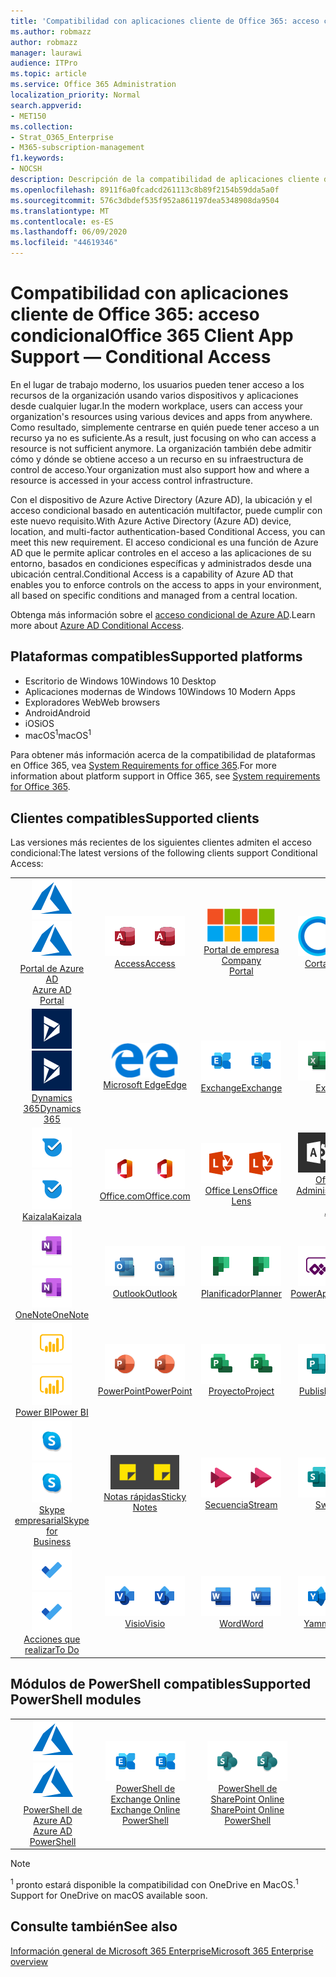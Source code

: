 ```yaml
---
title: 'Compatibilidad con aplicaciones cliente de Office 365: acceso condicional'
ms.author: robmazz
author: robmazz
manager: laurawi
audience: ITPro
ms.topic: article
ms.service: Office 365 Administration
localization_priority: Normal
search.appverid:
- MET150
ms.collection:
- Strat_O365_Enterprise
- M365-subscription-management
f1.keywords:
- NOCSH
description: Descripción de la compatibilidad de aplicaciones cliente de Office 365 para el acceso condicional
ms.openlocfilehash: 8911f6a0fcadcd261113c8b89f2154b59dda5a0f
ms.sourcegitcommit: 576c3dbdef535f952a861197dea5348908da9504
ms.translationtype: MT
ms.contentlocale: es-ES
ms.lasthandoff: 06/09/2020
ms.locfileid: "44619346"
---
```

# <a name="office-365-client-app-support--conditional-access"></a><span data-ttu-id="75f7f-103">Compatibilidad con aplicaciones cliente de Office 365: acceso condicional</span><span class="sxs-lookup"><span data-stu-id="75f7f-103">Office 365 Client App Support — Conditional Access</span></span>

<span data-ttu-id="75f7f-104">En el lugar de trabajo moderno, los usuarios pueden tener acceso a los recursos de la organización usando varios dispositivos y aplicaciones desde cualquier lugar.</span><span class="sxs-lookup"><span data-stu-id="75f7f-104">In the modern workplace, users can access your organization's resources using various devices and apps from anywhere.</span></span> <span data-ttu-id="75f7f-105">Como resultado, simplemente centrarse en quién puede tener acceso a un recurso ya no es suficiente.</span><span class="sxs-lookup"><span data-stu-id="75f7f-105">As a result, just focusing on who can access a resource is not sufficient anymore.</span></span> <span data-ttu-id="75f7f-106">La organización también debe admitir cómo y dónde se obtiene acceso a un recurso en su infraestructura de control de acceso.</span><span class="sxs-lookup"><span data-stu-id="75f7f-106">Your organization must also support how and where a resource is accessed in your access control infrastructure.</span></span>

<span data-ttu-id="75f7f-107">Con el dispositivo de Azure Active Directory (Azure AD), la ubicación y el acceso condicional basado en autenticación multifactor, puede cumplir con este nuevo requisito.</span><span class="sxs-lookup"><span data-stu-id="75f7f-107">With Azure Active Directory (Azure AD) device, location, and multi-factor authentication-based Conditional Access, you can meet this new requirement.</span></span> <span data-ttu-id="75f7f-108">El acceso condicional es una función de Azure AD que le permite aplicar controles en el acceso a las aplicaciones de su entorno, basados en condiciones específicas y administrados desde una ubicación central.</span><span class="sxs-lookup"><span data-stu-id="75f7f-108">Conditional Access is a capability of Azure AD that enables you to enforce controls on the access to apps in your environment, all based on specific conditions and managed from a central location.</span></span>

<span data-ttu-id="75f7f-109">Obtenga más información sobre el [acceso condicional de Azure AD](https://docs.microsoft.com/azure/active-directory/conditional-access/).</span><span class="sxs-lookup"><span data-stu-id="75f7f-109">Learn more about [Azure AD Conditional Access](https://docs.microsoft.com/azure/active-directory/conditional-access/).</span></span>

## <a name="supported-platforms"></a><span data-ttu-id="75f7f-110">Plataformas compatibles</span><span class="sxs-lookup"><span data-stu-id="75f7f-110">Supported platforms</span></span>

 - <span data-ttu-id="75f7f-111">Escritorio de Windows 10</span><span class="sxs-lookup"><span data-stu-id="75f7f-111">Windows 10 Desktop</span></span>
 - <span data-ttu-id="75f7f-112">Aplicaciones modernas de Windows 10</span><span class="sxs-lookup"><span data-stu-id="75f7f-112">Windows 10 Modern Apps</span></span>
 - <span data-ttu-id="75f7f-113">Exploradores Web</span><span class="sxs-lookup"><span data-stu-id="75f7f-113">Web browsers</span></span>
 - <span data-ttu-id="75f7f-114">Android</span><span class="sxs-lookup"><span data-stu-id="75f7f-114">Android</span></span>
 - <span data-ttu-id="75f7f-115">iOS</span><span class="sxs-lookup"><span data-stu-id="75f7f-115">iOS</span></span>
 - <span data-ttu-id="75f7f-116">macOS<sup>1</sup></span><span class="sxs-lookup"><span data-stu-id="75f7f-116">macOS<sup>1</sup></span></span>

<span data-ttu-id="75f7f-117">Para obtener más información acerca de la compatibilidad de plataformas en Office 365, vea [System Requirements for office 365](https://products.office.com/office-system-requirements).</span><span class="sxs-lookup"><span data-stu-id="75f7f-117">For more information about platform support in Office 365, see [System requirements for Office 365](https://products.office.com/office-system-requirements).</span></span>

## <a name="supported-clients"></a><span data-ttu-id="75f7f-118">Clientes compatibles</span><span class="sxs-lookup"><span data-stu-id="75f7f-118">Supported clients</span></span>

<span data-ttu-id="75f7f-119">Las versiones más recientes de los siguientes clientes admiten el acceso condicional:</span><span class="sxs-lookup"><span data-stu-id="75f7f-119">The latest versions of the following clients support Conditional Access:</span></span>

| | | | | | |
|:---:|:---:|:---:|:---:|:---:|:---:|
| <span data-ttu-id="75f7f-120">![Icono de Azure](media/o365-azure-64x64.png)</span><span class="sxs-lookup"><span data-stu-id="75f7f-120">![Azure icon](media/o365-azure-64x64.png)</span></span> <br> [<span data-ttu-id="75f7f-121">Portal de Azure AD <br></span><span class="sxs-lookup"><span data-stu-id="75f7f-121">Azure AD <br> Portal </span></span>](https://azure.microsoft.com/features/azure-portal/) | <span data-ttu-id="75f7f-122">![Icono de Access](media/o365-access-64x64.png)</span><span class="sxs-lookup"><span data-stu-id="75f7f-122">![Access icon](media/o365-access-64x64.png)</span></span> <br> [<span data-ttu-id="75f7f-123">Access</span><span class="sxs-lookup"><span data-stu-id="75f7f-123">Access</span></span>](https://products.office.com/access) | <span data-ttu-id="75f7f-124">![Icono del portal de empresa](media/o365-microsoft-64x64.png)</span><span class="sxs-lookup"><span data-stu-id="75f7f-124">![Company portal icon](media/o365-microsoft-64x64.png)</span></span> <br> [<span data-ttu-id="75f7f-125">Portal de empresa <br></span><span class="sxs-lookup"><span data-stu-id="75f7f-125">Company <br> Portal </span></span>](https://docs.microsoft.com/intune-user-help/sign-in-to-the-company-portal)  | <span data-ttu-id="75f7f-126">![Icono de Cortana](media/o365-cortana-64x64.png)</span><span class="sxs-lookup"><span data-stu-id="75f7f-126">![Cortana icon](media/o365-cortana-64x64.png)</span></span> <br> [<span data-ttu-id="75f7f-127">Cortana</span><span class="sxs-lookup"><span data-stu-id="75f7f-127">Cortana</span></span>](https://www.microsoft.com/cortana) | <span data-ttu-id="75f7f-128">![Icono de Delve](media/o365-delve-64x64.png)</span><span class="sxs-lookup"><span data-stu-id="75f7f-128">![Delve icon](media/o365-delve-64x64.png)</span></span> <br> [<span data-ttu-id="75f7f-129">Delve</span><span class="sxs-lookup"><span data-stu-id="75f7f-129">Delve</span></span>](https://products.office.com/business/intelligent-search) 
| <span data-ttu-id="75f7f-130">![Icono de Dynamics 365](media/o365-dynamics365-64x64.png)</span><span class="sxs-lookup"><span data-stu-id="75f7f-130">![Dynamics 365 icon](media/o365-dynamics365-64x64.png)</span></span> <br> [<span data-ttu-id="75f7f-131">Dynamics 365</span><span class="sxs-lookup"><span data-stu-id="75f7f-131">Dynamics 365</span></span>](https://dynamics.microsoft.com) | <span data-ttu-id="75f7f-132">![Icono de borde](media/o365-edge-64x64.png)</span><span class="sxs-lookup"><span data-stu-id="75f7f-132">![Edge icon](media/o365-edge-64x64.png)</span></span> <br> [<span data-ttu-id="75f7f-133">Microsoft Edge</span><span class="sxs-lookup"><span data-stu-id="75f7f-133">Edge</span></span>](https://www.microsoft.com/windows/microsoft-edge) | <span data-ttu-id="75f7f-134">![Icono de Exchange](media/o365-exchange-64x64.png)</span><span class="sxs-lookup"><span data-stu-id="75f7f-134">![Exchange icon](media/o365-exchange-64x64.png)</span></span> <br> [<span data-ttu-id="75f7f-135">Exchange</span><span class="sxs-lookup"><span data-stu-id="75f7f-135">Exchange</span></span>](https://products.office.com/exchange/exchange-online) | <span data-ttu-id="75f7f-136">![Icono de Excel](media/o365-excel-64x64.png)</span><span class="sxs-lookup"><span data-stu-id="75f7f-136">![Excel icon](media/o365-excel-64x64.png)</span></span> <br> [<span data-ttu-id="75f7f-137">Excel</span><span class="sxs-lookup"><span data-stu-id="75f7f-137">Excel</span></span>](https://products.office.com/excel) | <span data-ttu-id="75f7f-138">![Icono de formularios](media/o365-forms-64x64.png)</span><span class="sxs-lookup"><span data-stu-id="75f7f-138">![Forms icon](media/o365-forms-64x64.png)</span></span> <br> [<span data-ttu-id="75f7f-139">Formularios</span><span class="sxs-lookup"><span data-stu-id="75f7f-139">Forms</span></span>](https://flow.microsoft.com/connectors/shared_microsoftforms/microsoft-forms/) 
| <span data-ttu-id="75f7f-140">![Icono de Kaizala](media/o365-kaizala-64x64.png)</span><span class="sxs-lookup"><span data-stu-id="75f7f-140">![Kaizala icon](media/o365-kaizala-64x64.png)</span></span> <br> [<span data-ttu-id="75f7f-141">Kaizala</span><span class="sxs-lookup"><span data-stu-id="75f7f-141">Kaizala</span></span>](https://products.office.com/en/business/microsoft-kaizala) | <span data-ttu-id="75f7f-142">![Icono de Office.com](media/o365-office-64x64.png)</span><span class="sxs-lookup"><span data-stu-id="75f7f-142">![Office.com icon](media/o365-office-64x64.png)</span></span> <br> [<span data-ttu-id="75f7f-143">Office.com</span><span class="sxs-lookup"><span data-stu-id="75f7f-143">Office.com</span></span>](https://www.office.com/) | <span data-ttu-id="75f7f-144">![Icono de lente](media/o365-lens-64x64.png)</span><span class="sxs-lookup"><span data-stu-id="75f7f-144">![Lens icon](media/o365-lens-64x64.png)</span></span> <br> [<span data-ttu-id="75f7f-145">Office Lens</span><span class="sxs-lookup"><span data-stu-id="75f7f-145">Office Lens</span></span>](https://www.microsoft.com/p/office-lens/9wzdncrfj3t8?activetab=pivot%3Aoverviewtab) | <span data-ttu-id="75f7f-146">![Icono de Office 365 administrador](media/o365-o365admin-64x64.png)</span><span class="sxs-lookup"><span data-stu-id="75f7f-146">![Office 365 Admin icon](media/o365-o365admin-64x64.png)</span></span> <br> [<span data-ttu-id="75f7f-147">Office 365 <br> Administrador</span><span class="sxs-lookup"><span data-stu-id="75f7f-147">Office 365 <br> Admin</span></span>](https://products.office.com/business/manage-office-365-admin-app) | <span data-ttu-id="75f7f-148">![Icono de OneDrive para la empresa](media/o365-OneDrive-64x64.png)</span><span class="sxs-lookup"><span data-stu-id="75f7f-148">![OneDrive for Business icon](media/o365-OneDrive-64x64.png)</span></span> <br> [<span data-ttu-id="75f7f-149">OneDrive<sup>1</sup></span><span class="sxs-lookup"><span data-stu-id="75f7f-149">OneDrive<sup>1</sup></span></span>](https://products.office.com/onedrive-for-business/online-cloud-storage) 
| <span data-ttu-id="75f7f-150">![Icono de OneNote](media/o365-OneNote-64x64.png)</span><span class="sxs-lookup"><span data-stu-id="75f7f-150">![OneNote icon](media/o365-OneNote-64x64.png)</span></span> <br> [<span data-ttu-id="75f7f-151">OneNote</span><span class="sxs-lookup"><span data-stu-id="75f7f-151">OneNote</span></span>](https://products.office.com/onenote) | <span data-ttu-id="75f7f-152">![Icono de Outlook](media/o365-outlook-64x64.png)</span><span class="sxs-lookup"><span data-stu-id="75f7f-152">![Outlook icon](media/o365-outlook-64x64.png)</span></span> <br> [<span data-ttu-id="75f7f-153">Outlook</span><span class="sxs-lookup"><span data-stu-id="75f7f-153">Outlook</span></span>](https://products.office.com/outlook) | <span data-ttu-id="75f7f-154">![Icono de Planificador](media/o365-planner-64x64.png)</span><span class="sxs-lookup"><span data-stu-id="75f7f-154">![Planner icon](media/o365-planner-64x64.png)</span></span> <br> [<span data-ttu-id="75f7f-155">Planificador</span><span class="sxs-lookup"><span data-stu-id="75f7f-155">Planner</span></span>](https://products.office.com/business/task-management-software) | <span data-ttu-id="75f7f-156">![Icono de PowerApps](media/o365-powerapps-64x64.png)</span><span class="sxs-lookup"><span data-stu-id="75f7f-156">![PowerApps icon](media/o365-powerapps-64x64.png)</span></span> <br> [<span data-ttu-id="75f7f-157">PowerApps</span><span class="sxs-lookup"><span data-stu-id="75f7f-157">PowerApps</span></span>](https://powerapps.microsoft.com) | <span data-ttu-id="75f7f-158">![Icono de automatización de energía](media/o365-flow-64x64.png)</span><span class="sxs-lookup"><span data-stu-id="75f7f-158">![Power Automate icon](media/o365-flow-64x64.png)</span></span> <br> [<span data-ttu-id="75f7f-159"><br>Automatizar la alimentación</span><span class="sxs-lookup"><span data-stu-id="75f7f-159">Power <br> Automate</span></span>](https://flow.microsoft.com)
| <span data-ttu-id="75f7f-160">![Icono de PowerBI](media/o365-powerbi-64x64.png)</span><span class="sxs-lookup"><span data-stu-id="75f7f-160">![PowerBI icon](media/o365-powerbi-64x64.png)</span></span> <br> [<span data-ttu-id="75f7f-161">Power BI</span><span class="sxs-lookup"><span data-stu-id="75f7f-161">Power BI</span></span>](https://powerbi.microsoft.com) | <span data-ttu-id="75f7f-162">![Icono de PowerPoint](media/o365-powerpoint-64x64.png)</span><span class="sxs-lookup"><span data-stu-id="75f7f-162">![PowerPoint icon](media/o365-powerpoint-64x64.png)</span></span> <br> [<span data-ttu-id="75f7f-163">PowerPoint</span><span class="sxs-lookup"><span data-stu-id="75f7f-163">PowerPoint</span></span>](https://products.office.com/powerpoint) | <span data-ttu-id="75f7f-164">![Icono de proyecto](media/o365-project-64x64.png)</span><span class="sxs-lookup"><span data-stu-id="75f7f-164">![Project icon](media/o365-project-64x64.png)</span></span> <br> [<span data-ttu-id="75f7f-165">Proyecto</span><span class="sxs-lookup"><span data-stu-id="75f7f-165">Project</span></span>](https://products.office.com/project) | <span data-ttu-id="75f7f-166">![Icono de Publisher](media/o365-publisher-64x64.png)</span><span class="sxs-lookup"><span data-stu-id="75f7f-166">![Publisher icon](media/o365-publisher-64x64.png)</span></span> <br> [<span data-ttu-id="75f7f-167">Publisher</span><span class="sxs-lookup"><span data-stu-id="75f7f-167">Publisher</span></span>](https://products.office.com/publisher) | <span data-ttu-id="75f7f-168">![Icono de SharePoint](media/o365-sharepoint-64x64.png)</span><span class="sxs-lookup"><span data-stu-id="75f7f-168">![SharePoint icon](media/o365-sharepoint-64x64.png)</span></span> <br> [<span data-ttu-id="75f7f-169">SharePoint</span><span class="sxs-lookup"><span data-stu-id="75f7f-169">Sharepoint</span></span>](https://products.office.com/sharepoint) 
| <span data-ttu-id="75f7f-170">![Icono de Skype Empresarial](media/o365-skypeforbusiness-64x64.png)</span><span class="sxs-lookup"><span data-stu-id="75f7f-170">![Skype for Business icon](media/o365-skypeforbusiness-64x64.png)</span></span> <br> [<span data-ttu-id="75f7f-171">Skype <br> empresarial</span><span class="sxs-lookup"><span data-stu-id="75f7f-171">Skype for <br> Business</span></span>](https://www.skype.com/business/) | <span data-ttu-id="75f7f-172">![Icono de notas adhesivas](media/o365-stickynotes-64x64.png)</span><span class="sxs-lookup"><span data-stu-id="75f7f-172">![Sticky Notes icon](media/o365-stickynotes-64x64.png)</span></span> <br> [<span data-ttu-id="75f7f-173">Notas rápidas</span><span class="sxs-lookup"><span data-stu-id="75f7f-173">Sticky Notes</span></span>](https://www.microsoft.com/p/microsoft-sticky-notes/9nblggh4qghw) | <span data-ttu-id="75f7f-174">![Icono de secuencia](media/o365-stream-64x64.png)</span><span class="sxs-lookup"><span data-stu-id="75f7f-174">![Stream icon](media/o365-stream-64x64.png)</span></span> <br> [<span data-ttu-id="75f7f-175">Secuencia</span><span class="sxs-lookup"><span data-stu-id="75f7f-175">Stream</span></span>](https://stream.microsoft.com) | <span data-ttu-id="75f7f-176">![Icono de Sway](media/o365-sway-64x64.png)</span><span class="sxs-lookup"><span data-stu-id="75f7f-176">![Sway icon](media/o365-sway-64x64.png)</span></span> <br> [<span data-ttu-id="75f7f-177">Sway</span><span class="sxs-lookup"><span data-stu-id="75f7f-177">Sway</span></span>](https://sway.com) | <span data-ttu-id="75f7f-178">![Icono de Teams](media/o365-teams-64x64.png)</span><span class="sxs-lookup"><span data-stu-id="75f7f-178">![Teams icon](media/o365-teams-64x64.png)</span></span> <br> [<span data-ttu-id="75f7f-179">Teams</span><span class="sxs-lookup"><span data-stu-id="75f7f-179">Teams</span></span>](https://products.office.com/microsoft-teams/group-chat-software) 
| <span data-ttu-id="75f7f-180">![Icono de tareas pendientes](media/o365-todo-64x64.png)</span><span class="sxs-lookup"><span data-stu-id="75f7f-180">![To Do icon](media/o365-todo-64x64.png)</span></span> <br> [<span data-ttu-id="75f7f-181">Acciones que realizar</span><span class="sxs-lookup"><span data-stu-id="75f7f-181">To Do</span></span>](https://todo.microsoft.com) | <span data-ttu-id="75f7f-182">![Icono de Visio](media/o365-visio-64x64.png)</span><span class="sxs-lookup"><span data-stu-id="75f7f-182">![Visio icon](media/o365-visio-64x64.png)</span></span> <br> [<span data-ttu-id="75f7f-183">Visio</span><span class="sxs-lookup"><span data-stu-id="75f7f-183">Visio</span></span>](https://products.office.com/visio/flowchart-software) | <span data-ttu-id="75f7f-184">![Icono de Word](media/o365-word-64x64.png)</span><span class="sxs-lookup"><span data-stu-id="75f7f-184">![Word icon](media/o365-word-64x64.png)</span></span> <br> [<span data-ttu-id="75f7f-185">Word</span><span class="sxs-lookup"><span data-stu-id="75f7f-185">Word</span></span>](https://products.office.com/word) | <span data-ttu-id="75f7f-186">![Icono de Yammer](media/o365-yammer-64x64.png)</span><span class="sxs-lookup"><span data-stu-id="75f7f-186">![Yammer icon](media/o365-yammer-64x64.png)</span></span> <br> [<span data-ttu-id="75f7f-187">Yammer</span><span class="sxs-lookup"><span data-stu-id="75f7f-187">Yammer</span></span>](https://products.office.com/yammer/yammer-overview)

## <a name="supported-powershell-modules"></a><span data-ttu-id="75f7f-188">Módulos de PowerShell compatibles</span><span class="sxs-lookup"><span data-stu-id="75f7f-188">Supported PowerShell modules</span></span>

| | | | | | |
|:---:|:---:|:---:|:---:|:---:|:---:|
| <span data-ttu-id="75f7f-189">![Icono de Azure](media/o365-azure-64x64.png)</span><span class="sxs-lookup"><span data-stu-id="75f7f-189">![Azure icon](media/o365-azure-64x64.png)</span></span> <br> [<span data-ttu-id="75f7f-190">PowerShell de Azure AD <br></span><span class="sxs-lookup"><span data-stu-id="75f7f-190">Azure AD <br> PowerShell</span></span>](https://docs.microsoft.com/powershell/azure/active-directory/overview?view=azureadps-2.0) | <span data-ttu-id="75f7f-191">![Icono de Exchange](media/o365-exchange-64x64.png)</span><span class="sxs-lookup"><span data-stu-id="75f7f-191">![Exchange icon](media/o365-exchange-64x64.png)</span></span> <br> [<span data-ttu-id="75f7f-192">PowerShell de Exchange Online <br></span><span class="sxs-lookup"><span data-stu-id="75f7f-192">Exchange Online <br> PowerShell</span></span>](https://docs.microsoft.com/powershell/exchange/exchange-online/exchange-online-powershell?view=exchange-ps) | <span data-ttu-id="75f7f-193">![Icono de SharePoint](media/o365-sharepoint-64x64.png)</span><span class="sxs-lookup"><span data-stu-id="75f7f-193">![SharePoint icon](media/o365-sharepoint-64x64.png)</span></span> <br> [<span data-ttu-id="75f7f-194">PowerShell de SharePoint Online <br></span><span class="sxs-lookup"><span data-stu-id="75f7f-194">SharePoint Online <br> PowerShell</span></span>](https://docs.microsoft.com/powershell/sharepoint/sharepoint-online/connect-sharepoint-online)

> [!NOTE]
> <span data-ttu-id="75f7f-195"><sup>1</sup> pronto estará disponible la compatibilidad con OneDrive en MacOS.</span><span class="sxs-lookup"><span data-stu-id="75f7f-195"><sup>1</sup> Support for OneDrive on macOS available soon.</span></span>

## <a name="see-also"></a><span data-ttu-id="75f7f-196">Consulte también</span><span class="sxs-lookup"><span data-stu-id="75f7f-196">See also</span></span>

[<span data-ttu-id="75f7f-197">Información general de Microsoft 365 Enterprise</span><span class="sxs-lookup"><span data-stu-id="75f7f-197">Microsoft 365 Enterprise overview</span></span>](https://docs.microsoft.com/microsoft-365/enterprise/microsoft-365-overview)
